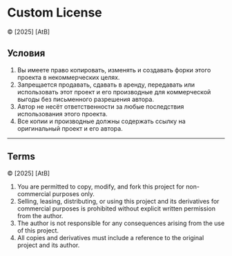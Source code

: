 # Custom License

© [2025] [AtB]

## Условия

1. Вы имеете право копировать, изменять и создавать форки этого проекта в некоммерческих целях.  
2. Запрещается продавать, сдавать в аренду, передавать или использовать этот проект и его производные для коммерческой выгоды без письменного разрешения автора.  
3. Автор не несёт ответственности за любые последствия использования этого проекта.  
4. Все копии и производные должны содержать ссылку на оригинальный проект и его автора.

---

## Terms

© [2025] [AtB]

1. You are permitted to copy, modify, and fork this project for non-commercial purposes only.  
2. Selling, leasing, distributing, or using this project and its derivatives for commercial purposes is prohibited without explicit written permission from the author.  
3. The author is not responsible for any consequences arising from the use of this project.  
4. All copies and derivatives must include a reference to the original project and its author.
